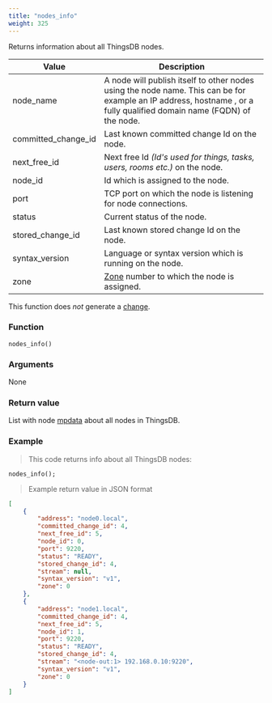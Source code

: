 ```yaml
---
title: "nodes_info"
weight: 325
---
```


Returns information about all ThingsDB nodes.

Value | Description
------- | -----------
node_name | A node will publish itself to other nodes using the node name. This can be for example an IP address,  hostname , or a fully qualified domain name (FQDN) of the node.
committed_change_id | Last known committed change Id on the node.
next_free_id | Next free Id *(Id's used for things, tasks, users, rooms etc.)* on the node.
node_id | Id which is assigned to the node.
port | TCP port on which the node is listening for node connections.
status | Current status of the node.
stored_change_id | Last known stored change Id on the node.
syntax_version | Language or syntax version which is running on the node.
zone | [Zone](../../overview/dictionary) number to which the node is assigned.

This function does *not* generate a [change](../../overview/changes).

### Function

`nodes_info()`

### Arguments

None

### Return value

List with node [mpdata](../../data-types/mpdata) about all nodes in ThingsDB.

### Example

> This code returns info about all ThingsDB nodes:

```thingsdb,should_pass,@n
nodes_info();
```

> Example return value in JSON format

```json
[
    {
        "address": "node0.local",
        "committed_change_id": 4,
        "next_free_id": 5,
        "node_id": 0,
        "port": 9220,
        "status": "READY",
        "stored_change_id": 4,
        "stream": null,
        "syntax_version": "v1",
        "zone": 0
    },
    {
        "address": "node1.local",
        "committed_change_id": 4,
        "next_free_id": 5,
        "node_id": 1,
        "port": 9220,
        "status": "READY",
        "stored_change_id": 4,
        "stream": "<node-out:1> 192.168.0.10:9220",
        "syntax_version": "v1",
        "zone": 0
    }
]
```

